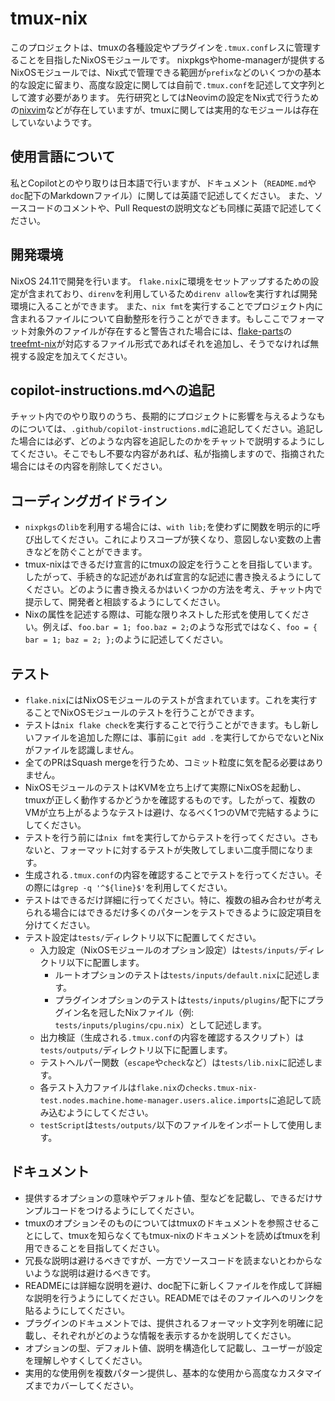 # tmux-nix

このプロジェクトは、tmuxの各種設定やプラグインを`.tmux.conf`レスに管理することを目指したNixOSモジュールです。
nixpkgsやhome-managerが提供するNixOSモジュールでは、Nix式で管理できる範囲が`prefix`などのいくつかの基本的な設定に留まり、高度な設定に関しては自前で`.tmux.conf`を記述して文字列として渡す必要があります。
先行研究としてはNeovimの設定をNix式で行うための[nixvim](https://github.com/nix-community/nixvim)などが存在していますが、tmuxに関しては実用的なモジュールは存在していないようです。

## 使用言語について

私とCopilotとのやり取りは日本語で行いますが、ドキュメント（`README.md`や`doc`配下のMarkdownファイル）に関しては英語で記述してください。
また、ソースコードのコメントや、Pull Requestの説明文なども同様に英語で記述してください。

## 開発環境

NixOS 24.11で開発を行います。
`flake.nix`に環境をセットアップするための設定が含まれており、`direnv`を利用しているため`direnv allow`を実行すれば開発環境に入ることができます。
また、`nix fmt`を実行することでプロジェクト内に含まれるファイルについて自動整形を行うことができます。もしここでフォーマット対象外のファイルが存在すると警告された場合には、[flake-parts](https://flake.parts/)の[treefmt-nix](https://flake.parts/options/treefmt-nix.html)が対応するファイル形式であればそれを追加し、そうでなければ無視する設定を加えてください。

## copilot-instructions.mdへの追記

チャット内でのやり取りのうち、長期的にプロジェクトに影響を与えるようなものについては、`.github/copilot-instructions.md`に追記してください。追記した場合には必ず、どのような内容を追記したのかをチャットで説明するようにしてください。そこでもし不要な内容があれば、私が指摘しますので、指摘された場合にはその内容を削除してください。

## コーディングガイドライン

- `nixpkgs`の`lib`を利用する場合には、`with lib;`を使わずに関数を明示的に呼び出してください。これによりスコープが狭くなり、意図しない変数の上書きなどを防ぐことができます。
- tmux-nixはできるだけ宣言的にtmuxの設定を行うことを目指しています。したがって、手続き的な記述があれば宣言的な記述に書き換えるようにしてください。どのように書き換えるかはいくつかの方法を考え、チャット内で提示して、開発者と相談するようにしてください。
- Nixの属性を記述する際は、可能な限りネストした形式を使用してください。例えば、`foo.bar = 1; foo.baz = 2;`のような形式ではなく、`foo = { bar = 1; baz = 2; };`のように記述してください。

## テスト

- `flake.nix`にはNixOSモジュールのテストが含まれています。これを実行することでNixOSモジュールのテストを行うことができます。
- テストは`nix flake check`を実行することで行うことができます。もし新しいファイルを追加した際には、事前に`git add .`を実行してからでないとNixがファイルを認識しません。
- 全てのPRはSquash mergeを行うため、コミット粒度に気を配る必要はありません。
- NixOSモジュールのテストはKVMを立ち上げて実際にNixOSを起動し、tmuxが正しく動作するかどうかを確認するものです。したがって、複数のVMが立ち上がるようなテストは避け、なるべく1つのVMで完結するようにしてください。
- テストを行う前には`nix fmt`を実行してからテストを行ってください。さもないと、フォーマットに対するテストが失敗してしまい二度手間になります。
- 生成される`.tmux.conf`の内容を確認することでテストを行ってください。その際には`grep -q '^${line}$'`を利用してください。
- テストはできるだけ詳細に行ってください。特に、複数の組み合わせが考えられる場合にはできるだけ多くのパターンをテストできるように設定項目を分けてください。
- テスト設定は`tests/`ディレクトリ以下に配置してください。
  - 入力設定（NixOSモジュールのオプション設定）は`tests/inputs/`ディレクトリ以下に配置します。
    - ルートオプションのテストは`tests/inputs/default.nix`に記述します。
    - プラグインオプションのテストは`tests/inputs/plugins/`配下にプラグイン名を冠したNixファイル（例: `tests/inputs/plugins/cpu.nix`）として記述します。
  - 出力検証（生成される`.tmux.conf`の内容を確認するスクリプト）は`tests/outputs/`ディレクトリ以下に配置します。
  - テストヘルパー関数（`escape`や`check`など）は`tests/lib.nix`に記述します。
  - 各テスト入力ファイルは`flake.nix`の`checks.tmux-nix-test.nodes.machine.home-manager.users.alice.imports`に追記して読み込むようにしてください。
  - `testScript`は`tests/outputs/`以下のファイルをインポートして使用します。

## ドキュメント

- 提供するオプションの意味やデフォルト値、型などを記載し、できるだけサンプルコードをつけるようにしてください。
- tmuxのオプションそのものについてはtmuxのドキュメントを参照させることにして、tmuxを知らなくてもtmux-nixのドキュメントを読めばtmuxを利用できることを目指してください。
- 冗長な説明は避けるべきですが、一方でソースコードを読まないとわからないような説明は避けるべきです。
- READMEには詳細な説明を避け、doc配下に新しくファイルを作成して詳細な説明を行うようにしてください。READMEではそのファイルへのリンクを貼るようにしてください。
- プラグインのドキュメントでは、提供されるフォーマット文字列を明確に記載し、それぞれがどのような情報を表示するかを説明してください。
- オプションの型、デフォルト値、説明を構造化して記載し、ユーザーが設定を理解しやすくしてください。
- 実用的な使用例を複数パターン提供し、基本的な使用から高度なカスタマイズまでカバーしてください。
